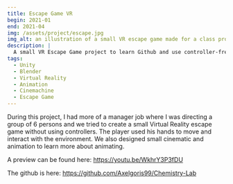 ```yaml
---
title: Escape Game VR
begin: 2021-01
end: 2021-04
img: /assets/project/escape.jpg
img_alt: an illustration of a small VR escape game made for a class project
description: |
  A small VR Escape Game project to learn Github and use controller-free interaction (Leap Motion)
tags:
  - Unity
  - Blender
  - Virtual Reality
  - Animation
  - Cinemachine
  - Escape Game
---
```

During this project, I had more of a manager job where I was directing a group of 6 persons and we tried to create a small Virtual Reality escape game without using controllers. The player used his hands to move and interact with the environment.
We also designed small cinematic and animation to learn more about animating.

A preview can be found here: <https://youtu.be/WkhrY3P3fDU>

The github is here: <https://github.com/Axelgoris99/Chemistry-Lab>
